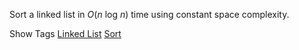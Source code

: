 Sort a linked list in _O_(_n_ log _n_) time using constant space complexity.

Show Tags
 [Linked List](/tag/linked-list/) [Sort](/tag/sort/)
